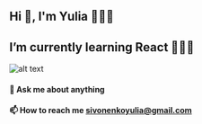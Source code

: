 ## Hi 👋, I'm Yulia 🙋🏻‍♀️
## I’m currently learning React 👩🏻‍💻
![alt text](https://www.india.com/wp-content/uploads/2015/08/chrome-giff.gif)	
#### 💬 Ask me about anything
#### 📫 How to reach me sivonenkoyulia@gmail.com
